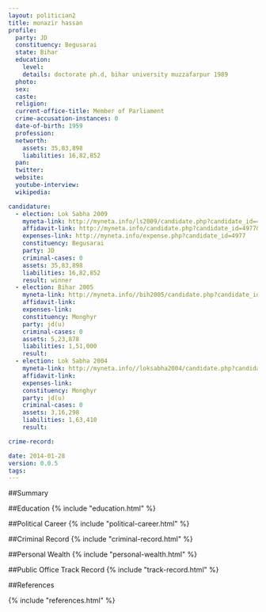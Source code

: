 ```yaml
---
layout: politician2
title: monazir hassan
profile: 
  party: JD
  constituency: Begusarai
  state: Bihar
  education: 
    level: 
    details: doctorate ph.d, bihar university muzzafarpur 1989
  photo: 
  sex: 
  caste: 
  religion: 
  current-office-title: Member of Parliament
  crime-accusation-instances: 0
  date-of-birth: 1959
  profession: 
  networth: 
    assets: 35,83,898
    liabilities: 16,82,852
  pan: 
  twitter: 
  website: 
  youtube-interview: 
  wikipedia: 

candidature: 
  - election: Lok Sabha 2009
    myneta-link: http://myneta.info/ls2009/candidate.php?candidate_id=4977
    affidavit-link: http://myneta.info/candidate.php?candidate_id=4977&scan=original
    expenses-link: http://myneta.info/expense.php?candidate_id=4977
    constituency: Begusarai 
    party: JD
    criminal-cases: 0
    assets: 35,83,898
    liabilities: 16,82,852
    result: winner 
  - election: Bihar 2005
    myneta-link: http://myneta.info//bih2005/candidate.php?candidate_id=251
    affidavit-link: 
    expenses-link: 
    constituency: Monghyr 
    party: jd(u)
    criminal-cases: 0
    assets: 5,23,878
    liabilities: 1,51,000
    result:  
  - election: Lok Sabha 2004
    myneta-link: http://myneta.info//loksabha2004/candidate.php?candidate_id=695
    affidavit-link: 
    expenses-link: 
    constituency: Monghyr 
    party: jd(u)
    criminal-cases: 0
    assets: 3,16,298
    liabilities: 1,63,410
    result:  

crime-record: 

date: 2014-01-28
version: 0.0.5
tags: 
---
```

##Summary


##Education
{% include "education.html" %}


##Political Career
{% include "political-career.html" %}


##Criminal Record
{% include "criminal-record.html" %}


##Personal Wealth
{% include "personal-wealth.html" %}


##Public Office Track Record
{% include "track-record.html" %}


##References


{% include "references.html" %}